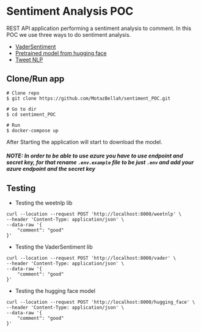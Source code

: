 # Sentiment Analysis POC

REST API application performing a sentiment analysis to comment. In this POC we use three ways to do sentiment analysis.

- [VaderSentiment](https://github.com/cjhutto/vaderSentiment)
- [Pretrained model from hugging face](https://huggingface.co/cardiffnlp/twitter-roberta-base-sentiment)
- [Tweet NLP](https://tweetnlp.org/resources/)


## Clone/Run app
````
# Clone repo
$ git clone https://github.com/MotazBellah/sentiment_POC.git

# Go to dir
$ cd sentiment_POC

# Run
$ docker-compose up

````
After Starting the application will start to download the model.

##### NOTE: In order to be able to use azure you have to use endpoint and secret key, for that rename `.env.example` file to be just `.env` and add your azure endpoint and the secret key


## Testing
- Testing the weetnlp lib
````
curl --location --request POST 'http://localhost:8000/weetnlp' \
--header 'Content-Type: application/json' \
--data-raw '{
    "comment": "good"  
}'

````

- Testing the VaderSentiment lib
````
curl --location --request POST 'http://localhost:8000/vader' \
--header 'Content-Type: application/json' \
--data-raw '{
    "comment": "good"
}'

````

- Testing the hugging face model
````
curl --location --request POST 'http://localhost:8000/hugging_face' \
--header 'Content-Type: application/json' \
--data-raw '{
    "comment": "good"  
}'

````

